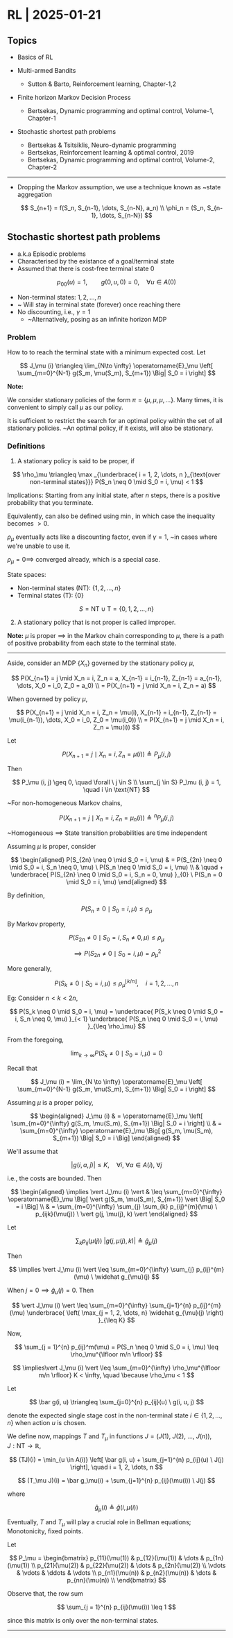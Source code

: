 # RL | 2025-01-21

## Topics

- Basics of RL
- Multi-armed Bandits
  - Sutton & Barto, Reinforcement learning, Chapter-1,2

- Finite horizon Markov Decision Process
  - Bertsekas, Dynamic programming and optimal control, Volume-1, Chapter-1
- Stochastic shortest path problems
  - Bertsekas & Tsitsiklis, Neuro-dynamic programming
  - Bertsekas, Reinforcement learning & optimal control, 2019
  - Bertsekas, Dynamic programming and optimal control, Volume-2, Chapter-2

---

- Dropping the Markov assumption, we use a technique known as ~state aggregation

  $$
  S_{n+1} = f(S_n, S_{n-1}, \dots, S_{n-N}, a_n)
  \\
  \phi_n = (S_n, S_{n-1}, \dots, S_{n-N})
  $$

## Stochastic shortest path problems

- a.k.a Episodic problems
- Characterised by the existance of a goal/terminal state
- Assumed that there is cost-free terminal state $0$

$$
p_{00}(u) = 1, \qquad g(0, u, 0) = 0, \quad \forall u \in A(0)
$$

- Non-terminal states: $1, 2, \dots, n$
- ~ Will stay in terminal state (forever) once reaching there
- No discounting, i.e., $\gamma = 1$
  - ~Alternatively, posing as an infinite horizon MDP


### Problem

How to to reach the terminal state with a minimum expected cost. Let

$$
J_\mu (i) \triangleq \lim_{N\to \infty} \operatorname{E}_\mu \left[ \sum_{m=0}^{N-1} g(S_m, \mu(S_m), S_{m+1}) \Big| S_0 = i \right]
$$

**Note:**

We consider stationary policies of the form $\pi = \{ \mu, \mu, \mu, \dots \}$. Many times, it is convenient to simply call $\mu$ as our policy.

It is sufficient to restrict the search for an optimal policy within the set of all stationary policies. ~An optimal policy, if it exists, will also be stationary.

### Definitions

1. A stationary policy is said to be proper, if

$$
\rho_\mu \triangleq  \max _{\underbrace{ i = 1, 2, \dots, n }_{\text{over non-terminal states}}} P(S_n \neq 0 \mid S_0 = i, \mu) < 1
$$

Implications: Starting from any initial state, after $n$ steps, there is a positive probability that you terminate.

Equivalently, can also be defined using $\min$, in which case the inequality becomes $> 0$.

$\rho_\mu$ eventually acts like a discounting factor, even if $\gamma = 1$, ~in cases where we're unable to use it.

$\rho_\mu = 0 \implies$ converged already, which is a special case.

State spaces:

- Non-terminal states ($\text{NT}$): $\{ 1, 2, \dots, n \}$
- Terminal states ($\text{T}$): $\{ 0 \}$

$$
S = \text{NT} \cup \text{T} = \{ 0, 1, 2, \dots, n \}
$$

2. A stationary policy that is not proper is called improper.

**Note:** $\mu$ is proper $\implies$ in the Markov chain corresponding to $\mu$, there is a path of positive probability from each state to the terminal state.

---

Aside, consider an MDP $\{ X_n \}$ governed by the stationary policy $\mu$,

$$
P(X_{n+1} = j \mid X_n = i, Z_n = a, X_{n-1} = i_{n-1}, Z_{n-1} = a_{n-1}, \dots, X_0 = i_0, Z_0 = a_0)
\\ =
P(X_{n+1} = j \mid X_n = i, Z_n = a)
$$

When governed by policy $\mu$,

$$
P(X_{n+1} = j \mid X_n = i, Z_n = \mu(i), X_{n-1} = i_{n-1}, Z_{n-1} = \mu(i_{n-1}), \dots, X_0 = i_0, Z_0 = \mu(i_0))
\\ =
P(X_{n+1} = j \mid X_n = i, Z_n = \mu(i))
$$

Let

$$
P(X_{n+1} = j \mid X_n = i, Z_n = \mu(i)) \triangleq P_\mu (i, j)
$$

Then

$$
P_\mu (i, j) \geq 0, \quad \forall \ j \in S
\\
\sum_{j \in S} P_\mu (i, j) = 1, \quad i \in \text{NT}
$$

~For non-homogeneous Markov chains,

$$
P(X_{n+1} = j \mid X_n = i, Z_n = \mu_n(i)) \triangleq {}^n P_\mu (i, j)
$$

~Homogeneous $\implies$ State transition probabilities are time independent

Assuming $\mu$ is proper, consider

$$
\begin{aligned}
P(S_{2n} \neq 0 \mid S_0 = i, \mu)
& =
P(S_{2n} \neq 0 \mid S_0 = i, S_n \neq 0, \mu) \ P(S_n \neq 0 \mid S_0 = i, \mu)
\\ & \quad +
\underbrace{ P(S_{2n} \neq 0 \mid S_0 = i, S_n = 0, \mu) }_{0} \ P(S_n = 0 \mid S_0 = i, \mu)
\end{aligned}
$$

By definition,

$$
P(S_n \neq 0 \mid S_0 = i, \mu) \leq \rho_\mu
$$

By Markov property,

$$
P(S_{2n} \neq 0 \mid S_0 = i, S_n \neq 0, \mu) \leq \rho_\mu
$$

$$
\implies P(S_{2n} \neq 0 \mid S_0 = i, \mu) = \rho_\mu^2
$$

More generally,

$$
P(S_k \neq 0 \mid S_0 = i, \mu) \leq {\rho_\mu}^{\lfloor k/n \rfloor}, \quad i = 1, 2, \dots, n
$$

Eg: Consider $n < k < 2n$,

$$
P(S_k \neq 0 \mid S_0 = i, \mu) = \underbrace{ P(S_k \neq 0 \mid S_0 = i, S_n \neq 0, \mu) }_{< 1} \underbrace{ P(S_n \neq 0 \mid S_0 = i, \mu) }_{\leq \rho_\mu}
$$

From the foregoing,

$$
\lim_{k \to \infty} P(S_k \neq 0 \mid S_0 = i, \mu) = 0
$$

Recall that

$$
J_\mu (i) = \lim_{N \to \infty} \operatorname{E}_\mu \left[ \sum_{m=0}^{N-1} g(S_m, \mu(S_m), S_{m+1}) \Big| S_0 = i \right]
$$

Assuming $\mu$ is a proper policy,

$$
\begin{aligned}
J_\mu (i)
& =
\operatorname{E}_\mu \left[ \sum_{m=0}^{\infty} g(S_m, \mu(S_m), S_{m+1}) \Big| S_0 = i \right]
\\ & =
\sum_{m=0}^{\infty} \operatorname{E}_\mu \Big[ g(S_m, \mu(S_m), S_{m+1}) \Big| S_0 = i \Big]
\end{aligned}
$$

We'll assume that

$$
\vert g(i, a, j) \vert \leq K, \quad \forall i, \ \forall a \in A(i), \ \forall j
$$

i.e., the costs are bounded. Then

$$
\begin{aligned}
\implies
\vert J_\mu (i) \vert
& \leq
\sum_{m=0}^{\infty} \operatorname{E}_\mu \Big[ \vert g(S_m, \mu(S_m), S_{m+1}) \vert \Big| S_0 = i \Big]
\\ & =
\sum_{m=0}^{\infty} \sum_{j} \sum_{k} p_{ij}^{m}(\mu) \ p_{ijk}(\mu(j)) \ \vert g(j, \mu(j), k) \vert
\end{aligned}
$$

Let

$$
\sum_{k} p_{ij}(\mu(j)) \ \vert g(j, \mu(j), k) \vert \triangleq \widehat g_{\mu}(j)
$$

Then

$$
\implies \vert J_\mu (i) \vert \leq \sum_{m=0}^{\infty} \sum_{j} p_{ij}^{m}(\mu) \ \widehat g_{\mu}(j)
$$

When $j = 0 \implies \widehat g_u(j) = 0$. Then

$$
\vert J_\mu (i) \vert \leq \sum_{m=0}^{\infty} \sum_{j=1}^{n} p_{ij}^{m}(\mu) \underbrace{ \left( \max_{j = 1, 2, \dots, n} \widehat g_{\mu}(j) \right) }_{\leq K}
$$

Now,

$$
\sum_{j = 1}^{n} p_{ij}^m(\mu) = P(S_n \neq 0 \mid S_0 = i, \mu) \leq \rho_\mu^{\lfloor m/n \rfloor}
$$

$$
\implies\vert J_\mu (i) \vert \leq \sum_{m=0}^{\infty} \rho_\mu^{\lfloor m/n \rfloor} K < \infty, \quad \because \rho_\mu < 1
$$

Let

$$
\bar g(i, u) \triangleq \sum_{j=0}^{n} p_{ij}(u) \ g(i, u, j)
$$

denote the expected single stage cost in the non-terminal state $i \in \{ 1, 2, \dots, n \}$ when action $u$ is chosen.

We define now, mappings $T$ and $T_\mu$ in functions $J = (J(1), \ J(2), \ \dots, \ J(n)), \quad J: \text{NT} \to \mathbb{R}$,

$$
(TJ)(i) = \min_{u \in A(i)} \left[ \bar g(i, u) + \sum_{j=1}^{n} p_{ij}(u) \ J(j) \right], \quad i = 1, 2, \dots, n
$$

$$
(T_\mu J)(i) = \bar g_\mu(i) + \sum_{j=1}^{n} p_{ij}(\mu(i)) \ J(j)
$$

where

$$
\bar g_\mu(i) \triangleq \bar g(i, \mu(i))
$$

Eventually, $T$ and $T_\mu$ will play a crucial role in Bellman equations; Monotonicity, fixed points.

Let

$$
P_\mu =
\begin{bmatrix}
p_{11}(\mu(1)) & p_{12}(\mu(1)) & \dots & p_{1n}(\mu(1)) \\
p_{21}(\mu(2)) & p_{22}(\mu(2)) & \dots & p_{2n}(\mu(2)) \\
\vdots & \vdots & \ddots & \vdots \\
p_{n1}(\mu(n)) & p_{n2}(\mu(n)) & \dots & p_{nn}(\mu(n)) \\
\end{bmatrix}
$$

Observe that, the row sum

$$
\sum_{j = 1}^{n} p_{ij}(\mu(i)) \leq 1
$$

since this matrix is only over the non-terminal states.

---


